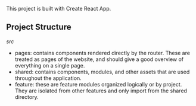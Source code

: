 This project is built with Create React App.

## Project Structure

*src*

- pages: contains components rendered directly by the router. These are treated as pages of the website, and should give a good overview of everything on a single page.
- shared: contains components, modules, and other assets that are used throughout the application.
- feature: these are feature modules organized logically or by project. They are isolated from other features and only import from the shared directory.